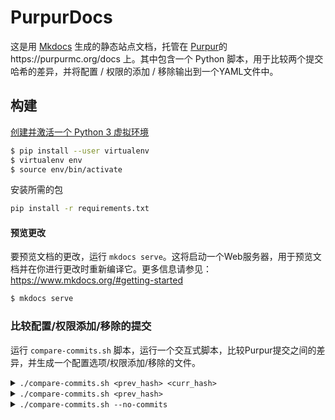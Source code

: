 # PurpurDocs

这是用 [Mkdocs](https://github.com/mkdocs/mkdocs) 生成的静态站点文档，托管在 [Purpur](https://purpurmc.org/)的https://purpurmc.org/docs 上。其中包含一个 Python 脚本，用于比较两个提交哈希的差异，并将配置 / 权限的添加 / 移除输出到一个YAML文件中。

## 构建

[创建并激活一个 Python 3 虚拟环境](https://docs.python.org/3/tutorial/venv.html)
```sh
$ pip install --user virtualenv
$ virtualenv env
$ source env/bin/activate
```

安装所需的包
```sh
pip install -r requirements.txt
```

#### 预览更改

要预览文档的更改，运行 `mkdocs serve`。这将启动一个Web服务器，用于预览文档并在你进行更改时重新编译它。更多信息请参见：https://www.mkdocs.org/#getting-started
```sh
$ mkdocs serve
```

### 比较配置/权限添加/移除的提交

运行 `compare-commits.sh` 脚本，运行一个交互式脚本，比较Purpur提交之间的差异，并生成一个配置选项/权限添加/移除的文件。

<details>
<summary><code>./compare-commits.sh &lt;prev_hash> &lt;curr_hash> </code></summary>
你还可以将两个提交哈希作为命令行参数添加，这样将跳过脚本的交互部分。

```sh
$ ./compare-commits.sh 885092 22b876
```

```yml
# logs/885092..22b876.yml

config:
  additions:
  - gameplay-mechanics.item.immune.cactus: new ArrayList<>()
  - gameplay-mechanics.player.fix-stuck-in-portal: 'false'
  removals:
  - projectile-load-save-per-chunk-limit: '-1'
permission:
  additions: []
  removals: []
```
</details>

<details>
<summary><code>./compare-commits.sh &lt;prev_hash> </code></summary>
只包括一个哈希将与指定分支的最新提交进行比较（在撰写本文时为`ver/1.16.5`）。

```sh
$ ./compare-commits.sh 885092
```

```yml
# logs/885092..ver|1.16.5.yml

config:
  additions:
  - gameplay-mechanics.item.immune.cactus: new ArrayList<>()
  - gameplay-mechanics.player.fix-stuck-in-portal: 'false'
  removals:
  - projectile-load-save-per-chunk-limit: '-1'
permission:
  additions: []
  removals: []
```
</details>

<details>
<summary><code>./compare-commits.sh --no-commits </code></summary>
使用选项 `--no-commits` 或 `-nc` 运行脚本将创建一个`last_commit`文件，其中包含运行时最近的提交。再次运行将使用`last_commit`中的哈希作为第一个提交哈希，在生成文件后用最新的提交替换它。

```sh
# 第一次运行
$ ./compare-commits.sh -nc
```

```yml
# logs/885092..ver|1.16.5.yml

config:
  additions:
  - gameplay-mechanics.item.immune.cactus: new ArrayList<>()
  - gameplay-mechanics.player.fix-stuck-in-portal: 'false'
  removals:
  - projectile-load-save-per-chunk-limit: '-1'
permission:
  additions: []
  removals: []
```

```yml
# 创建一个last_commit文件
885092
```



```sh
# 在Purpur推送新提交后再次运行
$ ./compare-commits.sh -nc
```

```yml
# logs/885092..22b876.yml

config:
  additions:
  - gameplay-mechanics.item.immune.cactus: new ArrayList<>()
  - gameplay-mechanics.player.fix-stuck-in-portal: 'false'
  removals:
  - projectile-load-save-per-chunk-limit: '-1'
permission:
  additions: []
  removals: []
```

```yml
# 修改last_commit文件
22b876
```
</details>